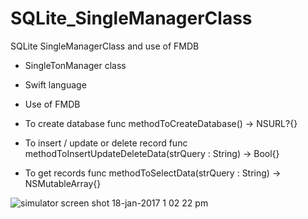 # SQLite_SingleManagerClass

SQLite SingleManagerClass and use of FMDB

- SingleTonManager class
- Swift language
- Use of FMDB

- To create database
  func methodToCreateDatabase() -> NSURL?{} 

- To insert / update or delete record
func methodToInsertUpdateDeleteData(strQuery : String) -> Bool{}


- To get records
  func methodToSelectData(strQuery : String) -> NSMutableArray{}

![simulator screen shot 18-jan-2017 1 02 22 pm](https://cloud.githubusercontent.com/assets/23353196/22055014/ea1c9c90-dd7e-11e6-9b72-6fef4c931686.png)
